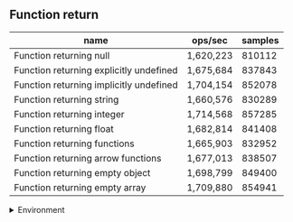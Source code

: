 ## Function return

|name|ops/sec|samples|
|-|-|-|
|Function returning null|1,620,223|810112|
|Function returning explicitly undefined|1,675,684|837843|
|Function returning implicitly undefined|1,704,154|852078|
|Function returning string|1,660,576|830289|
|Function returning integer|1,714,568|857285|
|Function returning float|1,682,814|841408|
|Function returning functions|1,665,903|832952|
|Function returning arrow functions|1,677,013|838507|
|Function returning empty object|1,698,799|849400|
|Function returning empty array|1,709,880|854941|


<details>
<summary>Environment</summary>

* __Machine:__ linux x64 | 4 vCPUs | 15.2GB Mem
* __Run:__ Thu May 09 2024 21:36:51 GMT+0000 (Coordinated Universal Time)
</details>

<!--
{"environment":{"platform":"linux","arch":"x64","cpus":4,"totalMemory":15.245216369628906},"benchmarks":[{"name":"Function returning null","opsSec":1620223.8185347738,"samples":810112},{"name":"Function returning explicitly undefined","opsSec":1675684.5823715522,"samples":837843},{"name":"Function returning implicitly undefined","opsSec":1704154.8616249112,"samples":852078},{"name":"Function returning string","opsSec":1660576.7977417891,"samples":830289},{"name":"Function returning integer","opsSec":1714568.117404256,"samples":857285},{"name":"Function returning float","opsSec":1682814.6874032698,"samples":841408},{"name":"Function returning functions","opsSec":1665903.2403487866,"samples":832952},{"name":"Function returning arrow functions","opsSec":1677013.9362737995,"samples":838507},{"name":"Function returning empty object","opsSec":1698799.0418759962,"samples":849400},{"name":"Function returning empty array","opsSec":1709880.676550297,"samples":854941}]}-->
